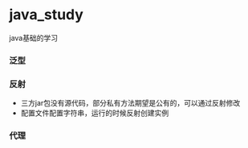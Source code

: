 # java_study
java基础的学习

### 泛型

### 反射
* 三方jar包没有源代码，部分私有方法期望是公有的，可以通过反射修改
* 配置文件配置字符串，运行的时候反射创建实例

### 代理

